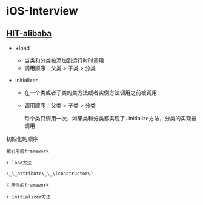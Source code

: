 # iOS-Interview

## [HIT-alibaba](https://hit-alibaba.github.io/interview/iOS/)

* +load
  * 当类和分类被添加到运行时时调用
  * 调用顺序：父类 &gt; 子类 &gt; 分类
* initializer

  * 在一个类或者子类的类方法或者实例方法调用之前被调用

  * 调用顺序：父类 &gt; 子类 &gt; 分类



    每个类只调用一次，如果类和分类都实现了+initialize方法，分类的实现被调用

初始化的顺序

```
被引用的framework

+ load方法

\_\_attribute\_\_\(constructor\)

引用你的framework

+ initializer方法
```




